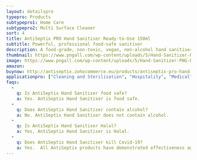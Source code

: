 ```yaml
---
layout: detailspro
typepro: Products
subtypepro1: Home Care
subtypepro2: Multi Surface Cleaner
sort: 4
title: AntiSeptix PRO Hand Sanitiser Ready-to-Use 150ml
subtitle: Powerful, professional food-safe sanitiser
description: A food-grade, non-toxic, vegan, non-alcohol hand sanitiser which kills 99.9% of bacteria, fungus and viruses, including E.coli, salmonella, coronavirus, poliovirus, norovirus and flu while leaving no chemical or alcohol residue.
thumbnail: https://www.pngall.com/wp-content/uploads/5/Hand-Sanitizer-PNG-Download-Image.png
image: https://www.pngall.com/wp-content/uploads/5/Hand-Sanitizer-PNG-Download-Image.png
amazon: 
buynow: http://antiseptix.zohocommerce.eu/products/antiseptix-pro-hand-sanitiser-ready-to-use-150ml/354940000000048148
applicationpro: ["Cleaning and Sterilisation", "Hospitality", "Medical", "Automotive","Public Transportation", "Logistics", "Deodorising", "Water Treatment", "Sports", "Laundry and Surface Cleaners", "Swimming Pools", "Pharmaceuticals", "Oil & Gas", "Hot and Chilled Water Systems"]
faqs:
  -
    q: Is AntiSeptix Hand Sanitiser food safe?
    a: Yes. AntiSeptix Hand Sanitiser is food safe.
  -
    q: Does AntiSeptix Hand Sanitiser contain alcohol?
    a: No. AntiSeptix Hand Sanitiser does not contain alcohol.
  -
    q: Is AntiSeptix Hand Sanitiser Halal?
    a: Yes, AntiSeptix Hand Sanitiser is Halal.
  -
    q: Does AntiSeptix Hand Sanitiser kill Covid-19? 
    a: Yes.  All AntiSeptix products have demonstrated effectiveness against the Covid-19 virus (SARS-CoV-2) when used in accordance with the directions for use.
---
```

